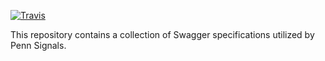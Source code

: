[![Travis](https://img.shields.io/travis/pennsignals/swagger-specifications.svg?style=flat-square)](https://travis-ci.org/pennsignals/swagger-specifications)

This repository contains a collection of Swagger specifications utilized by Penn Signals.
